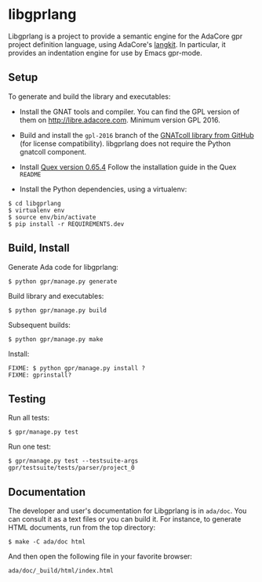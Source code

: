 libgprlang
==========

Libgprlang is a project to provide a semantic engine for the AdaCore
gpr project definition language, using AdaCore's
[langkit](http://github.com/AdaCore/langkit). In particular, it
provides an indentation engine for use by Emacs gpr-mode.

Setup
-----

To generate and build the library and executables:

- Install the GNAT tools and compiler. You can find the GPL version of them on
  <http://libre.adacore.com>. Minimum version GPL 2016.

- Build and install the `gpl-2016` branch of
  the
  [GNATcoll library from GitHub](https://github.com/AdaCore/gnatcoll)
  (for license compatibility). libgprlang does not require the Python
  gnatcoll component.

- Install [Quex version 0.65.4](http://downloads.sourceforge.net/project/quex/DOWNLOAD/quex-0.65.4.tar.gz)
  Follow the installation guide in the Quex `README`

- Install the Python dependencies, using a virtualenv:

~~~
$ cd libgprlang
$ virtualenv env
$ source env/bin/activate
$ pip install -r REQUIREMENTS.dev
~~~

Build, Install
--------------

Generate Ada code for libgprlang:

    $ python gpr/manage.py generate

Build library and executables:

    $ python gpr/manage.py build

Subsequent builds:

    $ python gpr/manage.py make

Install:

    FIXME: $ python gpr/manage.py install ?
    FIXME: gprinstall?

Testing
-------

Run all tests:

    $ gpr/manage.py test

Run one test:

    $ gpr/manage.py test --testsuite-args gpr/testsuite/tests/parser/project_0

Documentation
-------------

The developer and user's documentation for Libgprlang is in `ada/doc`. You can
consult it as a text files or you can build it.  For instance, to generate HTML
documents, run from the top directory:

    $ make -C ada/doc html

And then open the following file in your favorite browser:

    ada/doc/_build/html/index.html
